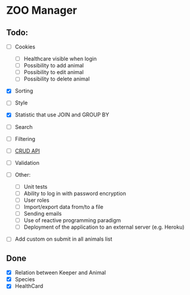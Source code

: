 # ZOO Manager

## Todo:
- [ ] Cookies
  - [ ] Healthcare visible when login
  - [ ] Possibility to add animal
  - [ ] Possibility to edit animal
  - [ ] Possibility to delete animal
- [X] Sorting
- [ ] Style
- [X] Statistic that use JOIN and GROUP BY
- [ ] Search
- [ ] Filtering
- [ ] <u>CRUD API</u>
- [ ] Validation
- [ ] Other:
    - [ ] Unit tests
    - [ ] Ability to log in with password encryption
    - [ ] User roles
    - [ ] Import/export data from/to a file
    - [ ] Sending emails
    - [ ] Use of reactive programming paradigm
    - [ ] Deployment of the application to an external server (e.g. Heroku)
- [ ] Add custom on submit in all animals list


## Done
- [X] Relation between Keeper and Animal
- [X] Species
- [X] HealthCard
